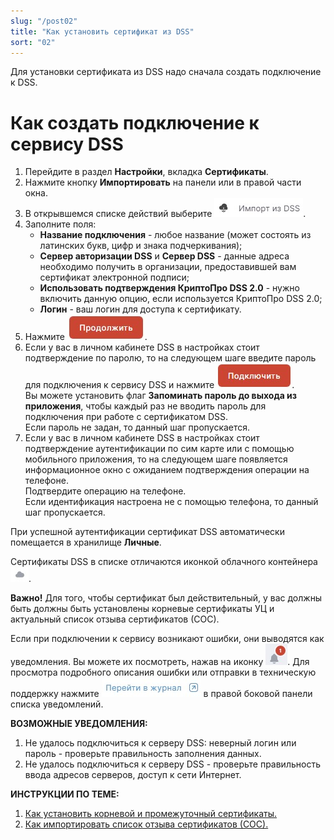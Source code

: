 ```yaml
---
slug: "/post02"
title: "Как установить сертификат из DSS"
sort: "02"
---
```


Для установки сертификата из DSS надо сначала создать подключение к DSS.

# Как создать подключение к сервису DSS

1. Перейдите в раздел **Настройки**, вкладка **Сертификаты**.
2. Нажмите кнопку **Импортировать** на панели или в правой части окна.
3. В открывшемся списке действий выберите ![DSS-button.jpg](./images/DSS-button.jpg "Импорт из DSS").
4. Заполните поля:
     - **Название подключения** - любое название (может состоять из латинских букв, цифр и знака подчеркивания);
     - **Сервер авторизации DSS** и **Сервер DSS** - данные адреса необходимо получить в организации, предоставившей вам сертификат электронной подписи;
     - **Использовать подтверждения КриптоПро DSS 2.0**  - нужно включить данную опцию, если используется КриптоПро DSS 2.0;
     - **Логин** - ваш логин  для доступа к сертификату.
6. Нажмите ![continue-button.jpg](./images/continue-button.jpg "Продолжить").
7. Если у вас в личном кабинете DSS в настройках стоит подтверждение по паролю, то на следующем шаге введите пароль для подключения к сервису DSS и нажмите ![connect-button.jpg](./images/connect-button.jpg "Подключить").   
Вы можете установить флаг **Запоминать пароль до выхода из приложения**, чтобы каждый раз не вводить  пароль для подключения  при работе с сертификатом DSS.  
    Если пароль не задан, то данный шаг пропускается.
6. Если у вас в личном кабинете DSS в настройках стоит подтверждение аутентификации по сим карте или с помощью мобильного приложения, то на следующем шаге появляется информационное окно с ожиданием подтверждения операции на телефоне.  
Подтвердите операцию на телефоне.  
    Если идентификация настроена не с помощью телефона, то данный шаг пропускается.

При успешной аутентификации сертификат DSS автоматически помещается в хранилище **Личные**.

Сертификаты DSS в списке отличаются иконкой облачного контейнера ![cloud-icon.jpg](./images/cloud-icon.jpg "Иконка сертификата DSS").

**Важно!** Для того, чтобы сертификат был действительный, у вас должны быть должны быть установлены корневые сертификаты УЦ и актуальный список отзыва сертификатов (СОС).

Если при подключении к сервису возникают ошибки, они выводятся как уведомления. Вы можете их посмотреть, нажав на иконку ![notifications-button.jpg](./images/notifications-button.jpg "События"). Для просмотра подробного описания ошибки или отправки в техническую поддержку нажмите ![to-log-button.jpg](./images/to-log-button.jpg "Перейти в журнал") в правой боковой панели списка уведомлений.

**ВОЗМОЖНЫЕ УВЕДОМЛЕНИЯ:**  
1. Не удалось подключиться к серверу DSS: неверный логин или пароль - проверьте правильность заполнения данных.  
2. Не удалось подключиться к серверу DSS - проверьте правильность ввода адресов серверов, доступ к сети Интернет.  

**ИНСТРУКЦИИ ПО ТЕМЕ:**   
1. [Как установить корневой и промежуточный сертификаты.](https://docs.cryptoarm.ru/06-v3.2-Beta/008-certs/import-UC-certs)  
3. [Как импортировать список отзыва сертификатов (СОС).](https://docs.cryptoarm.ru/06-v3.2-Beta/008-certs/import-crl)  
